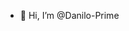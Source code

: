 - 👋 Hi, I’m @Danilo-Prime

<!---
Danilo-Prime/Danilo-Prime is a ✨ special ✨ repository because its `README.md` (this file) appears on your GitHub profile.
You can click the Preview link to take a look at your changes.
--->
